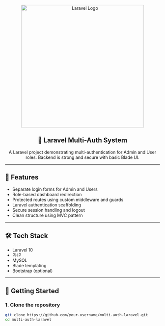 <p align="center">
  <a href="https://laravel.com" target="_blank">
    <img src="https://raw.githubusercontent.com/laravel/art/master/logo-lockup/5%20SVG/2%20CMYK/1%20Full%20Color/laravel-logolockup-cmyk-red.svg" width="400" alt="Laravel Logo">
  </a>
</p>

<h2 align="center">🔐 Laravel Multi-Auth System</h2>

<p align="center">
  A Laravel project demonstrating multi-authentication for Admin and User roles. Backend is strong and secure with basic Blade UI.
</p>

---

## 🧩 Features

- Separate login forms for Admin and Users
- Role-based dashboard redirection
- Protected routes using custom middleware and guards
- Laravel authentication scaffolding
- Secure session handling and logout
- Clean structure using MVC pattern

---

## 🛠 Tech Stack

- Laravel 10
- PHP
- MySQL
- Blade templating
- Bootstrap (optional)

---

## 🚀 Getting Started

### 1. Clone the repository
```bash
git clone https://github.com/your-username/multi-auth-laravel.git
cd multi-auth-laravel
